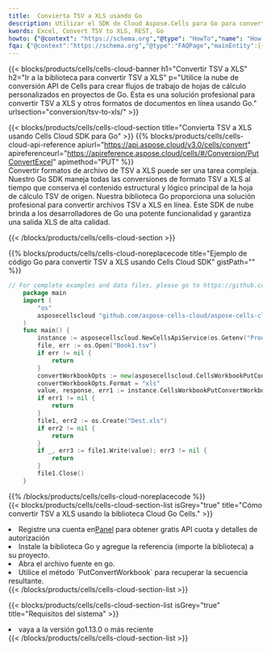 ```yaml
---
title:  Convierta TSV a XLS usando Go
description: Utilizar el SDK de Cloud Aspose.Cells para Go para convertir un archivo de formato TSV a un archivo de formato XLS.
kwords: Excel, Convert TSV to XLS, REST, Go
howto: {"@context": "https://schema.org","@type": "HowTo","name": "How to convert TSV to XLS using the Cells Cloud Go library.","description": "How to convert TSV to XLS using the Cells Cloud Go library.","image": {"@type": "ImageObject"},"url": "/go/conversion/tsv-to-xls/","step": [{ "@type": "HowToStep","name": "How to convert TSV to XLS using the Cells Cloud Go library. step 1", "image": {"@type": "ImageObject",},"url": "/go/conversion/tsv-to-xls/","text": "Register an account at <a href='https://dashboard.aspose.cloud/'>Dashboard</a> to get free API quota & authorization details",},{ "@type": "HowToStep","name": "How to convert TSV to XLS using the Cells Cloud Go library. step 1", "image": {"@type": "ImageObject",},"url": "/go/conversion/tsv-to-xls/","text": "Install Go library and add the reference (import the library) to your project.",},{ "@type": "HowToStep","name": "How to convert TSV to XLS using the Cells Cloud Go library. step 1", "image": {"@type": "ImageObject",},"url": "/go/conversion/tsv-to-xls/","text": "Open the source file in go.",},{ "@type": "HowToStep","name": "How to convert TSV to XLS using the Cells Cloud Go library. step 1", "image": {"@type": "ImageObject",},"url": "/go/conversion/tsv-to-xls/","text": "Use the `PutConvertWorkbook` method to retrieve the resulting stream.",}, ],"supply": {"@type": "HowToSupply","name": "document"},"tool": [{"@type": "HowToTool","name": "Goland, Visual Studio Code, Eclipse"},{"@type": "HowToTool","name": "Aspose Cells"}],"totalTime": "PT6M"}
fqa: {"@context":"https://schema.org","@type":"FAQPage","mainEntity":[{"@type":"Question","name":"Why convert file formats in C# using REST API?","acceptedAnswer":{"@type":"Answer","text":"Documents are encoded in many ways, and some files may be incompatible with the software you use. To open and read such files, just convert them to appropriate file formats.<br/><ol><li>Install .NET SDK and add the reference (import the library) to your project.</li><li>Open the source file in C# using REST API.</li><li>Call the PutConvertWorkbookRequest() method, passing an output filename with required extension.</li><li>Get the result of conversion as a separate file.</li></ol>"}},{"@type":"Question","name":"What file formats can I convert with your C# library?","acceptedAnswer":{"@type":"Answer","text":"We support a variety of file formats for conversion using .NET library, including XLSX, Excel, xls , PDF, CSV, HTML, Markdown, XML, PNG, JPG, TIFF, Json, TXT and many more."}},{"@type":"Question","name":"What is the maximum allowed file size for conversion using this .NET library?","acceptedAnswer":{"@type":"Answer","text":"There are no file size limits for format conversions using .NET library."}}]}
---
```

{{< blocks/products/cells/cells-cloud-banner h1="Convertir TSV a XLS" h2="Ir a la biblioteca para convertir TSV a XLS" p="Utilice la nube de conversión API de Cells para crear flujos de trabajo de hojas de cálculo personalizados en proyectos de Go. Esta es una solución profesional para convertir TSV a XLS y otros formatos de documentos en línea usando Go." urlsection="conversion/tsv-to-xls/" >}}

{{< blocks/products/cells/cells-cloud-section title="Convierta TSV a XLS usando Cells Cloud SDK para Go" >}}
{{% blocks/products/cells/cells-cloud-api-reference apiurl="https://api.aspose.cloud/v3.0/cells/convert" apireferenceurl="https://apireference.aspose.cloud/cells/#/Conversion/PutConvertExcel" apimethod="PUT" %}}
<br/>
Convertir formatos de archivo de TSV a XLS puede ser una tarea compleja. Nuestro Go SDK maneja todas las conversiones de formato TSV a XLS al tiempo que conserva el contenido estructural y lógico principal de la hoja de cálculo TSV de origen. Nuestra biblioteca Go proporciona una solución profesional para convertir archivos TSV a XLS en línea. Este SDK de nube brinda a los desarrolladores de Go una potente funcionalidad y garantiza una salida XLS de alta calidad.

{{< /blocks/products/cells/cells-cloud-section >}}

{{% blocks/products/cells/cells-cloud-noreplacecode title="Ejemplo de código Go para convertir TSV a XLS usando Cells Cloud SDK" gistPath="" %}}
 
```go
// For complete examples and data files, please go to https://github.com/aspose-cells-cloud/aspose-cells-cloud-go/
    package main
    import (
	    "os"
	    asposecellscloud "github.com/aspose-cells-cloud/aspose-cells-cloud-go/v22"
    )
    func main() {
	    instance := asposecellscloud.NewCellsApiService(os.Getenv("ProductClientId"), os.Getenv("ProductClientSecret"))
	    file, err := os.Open("Book1.tsv")
	    if err != nil {
		    return
	    }
	    convertWorkbookOpts := new(asposecellscloud.CellsWorkbookPutConvertWorkbookOpts)
	    convertWorkbookOpts.Format = "xls"
	    value, response, err1 := instance.CellsWorkbookPutConvertWorkbook(file, convertWorkbookOpts)
	    if err1 != nil {
		    return
	    }
	    file1, err2 := os.Create("Dest.xls")
	    if err2 != nil {
		    return
	    }
	    if _, err3 := file1.Write(value); err3 != nil {
		    return
	    }
	    file1.Close()
    }
```
 
{{% /blocks/products/cells/cells-cloud-noreplacecode %}}
<br/>
{{< blocks/products/cells/cells-cloud-section-list isGrey="true" title="Cómo convertir TSV a XLS usando la biblioteca Cloud Go Cells." >}}
<li> Registre una cuenta en<a href="https://dashboard.aspose.cloud/">Panel</a> para obtener gratis API cuota y detalles de autorización</li>
<li>Instale la biblioteca Go y agregue la referencia (importe la biblioteca) a su proyecto.</li>
<li>Abra el archivo fuente en go.</li>
<li>Utilice el método `PutConvertWorkbook` para recuperar la secuencia resultante.</li>
{{< /blocks/products/cells/cells-cloud-section-list >}}

{{< blocks/products/cells/cells-cloud-section-list isGrey="true" title="Requisitos del sistema" >}}
<li>vaya a la versión go1.13.0 o más reciente</li>
{{< /blocks/products/cells/cells-cloud-section-list >}}
